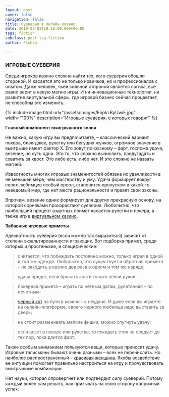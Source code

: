 ```yaml
---
layout: post
cover: false
navigation: false
title: Суеверия в онлайн казино
date: 2019-02-03T18:18:00.000+00:00
tags: fiction
subclass: post tag-fiction
author: Fishka

---
```

### ИГРОВЫЕ СУЕВЕРИЯ

Среди игроков казино сложно найти тех, кого суеверия обошли стороной. И касается это не только новичков, но и профессионалов с опытом. Даже человек, чьей сильной стороной является логика, все равно верит в некую магию игры. И ни инновационные технологии, ни развитие виртуальной сферы, где игровой бизнес сейчас процветает, не способны это изменить.

{% include image.html url="/assets/images/EnpkzByUwiE.jpg" width="100%" description="Игровые суеверия, о которых говорят" %}

**Главный компонент выигрышного зелья**

Не важно, какую игру вы предпочитаете, – классический вариант покера, блэк-джек, рулетку или бегущих жучков, огромное значение в выигрыше имеет фактор Х. Его зовут по-разному – фарт, госпожа удача, везение, но суть одна. Это то, что сложно вычислить, предугадать и схватить за хвост. Это либо есть, либо нет. И это сложно не назвать магией.

Известность многих игровых знаменитостей обязана их удачливости в не меньшей мере, чем мастерству и уму. Удача формирует вокруг своих любимцев особый ореол, становится пропуском в какой-то неведомый мир, где нет места рациональности и правят свои законы.

Впрочем, везение одних формирует для других прекрасную основу, на которой сорняками произрастают суеверия. Любопытно, что наибольший процент азартных примет касается рулетки и покера, а также игр в [виртуальном казино](https://v-bet.cc/ "виртуальном казино").

**Забавные игровые приметы**

Адекватность суеверия (если можно так выразиться) зависит от степени экзальтированности играющих. Вот подборка примет, среди которых и простенькие, и специфические:

> считается, что побеждать постоянно можно, только играя в одной и той же одежде. Любопытно, что существует и обратная примета – не заходить в казино два раза в одном и том же наряде;

> удача придет, если бросать кости только левой рукой;

> покерная примета – играть по четным датам, рулеточная – по нечетным;

> [черный кот](https://news.rambler.ru/other/38436622-vsya-pravda-o-chernyh-koshkah-primety-i-mify/ "чёрный кот") на пути в казино – к неудаче. И даже если вы играете на онлайн-платформе, своего черного любимца надо выставить за дверь;

> не стоит разменивать мелкие фишки, можно спугнуть удачу;

> если везет в покере или рулетке, то покидать стол не следует до тех пор, пока длится фарт.

Также особым вниманием пользуются вещи, которые приносят удачу. Игровые талисманы бывают очень разными – всех не перечислить. Но наиболее распространенный - [красивая женщина](https://www.youtube.com/results?search_query=%D0%BA%D1%80%D0%B0%D1%81%D0%B8%D0%B2%D1%8B%D0%B5+%D0%B6%D0%B5%D0%BD%D1%89%D0%B8%D0%BD%D1%8B "красивая женщина"). Якобы воздействие ее интуиции помогает правильно настроиться на игру и прочувствовать выигрышные комбинации.

Нет науки, которая опровергнет или подтвердит силу суеверий. Потому каждый волен сам решать, как призывать на свою сторону капризный успех.
